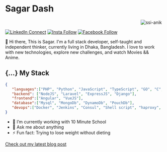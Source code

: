 # Sagar Dash
<p align="right">
  <img src="https://komarev.com/ghpvc/?username=sagar290&color=dc143c&label=Views&color=lightgrey&style=flat" alt="ssi-anik" />
</p>


[![LinkedIn Connect](https://img.shields.io/badge/%20-Connect-black?color=14171A&labelColor=212121&logo=linkedin&logoColor=ffffff)](https://www.linkedin.com/in/sagardash1/)
[![Insta Follow](https://img.shields.io/badge/%20-Follow-black?color=14171A&labelColor=d81b60&logo=instagram&logoColor=ffffff)](https://www.instagram.com/sagar.dash1/)
[![Facebook Follow](https://img.shields.io/badge/%20-Connect-black?color=14171A&labelColor=1976d2&logo=facebook&logoColor=ffffff)](https://www.facebook.com/sagar.dash1)

:wave: Hi there, This is Sagar. I'm a full stack developer, self-taught and independent thinker, currently living in Dhaka, Bangladesh. I love to work with new technologies, explore new challenges, and watch Movies && Anime.

## {...} My Stack

```json
{
   "languages":["PHP", "Python", "JavaScript", "TypeScript", "GO", "C", "Shell script", "SQL"],
   "backend": ["NodeJS", "Laravel", "ExpressJS", "Django"],
   "frontend":["Angular", "VueJS"],
   "database":["Mysql", "MongoDb", "DynamoDb", "PouchDb"],
   "devops":["Docker", "Jenkins", "Consul", "Shell script", "haproxy", "Nginx", "apache2"]
}
```

- 🔭 I’m currently working with 10 Minute School 
- 💬 Ask me about anything
- ⚡ Fun fact: Trying to lose weight without dieting 

[Check out my latest blog post](https://sagardash.me)


